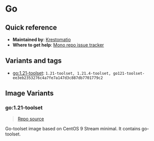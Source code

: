 # Go
## Quick reference
- **Maintained by**:
[Krestomatio](https://krestomatio.com)
- **Where to get help**:
[Mono repo issue tracker](https://github.com/krestomatio/container_builder/issues)

## Variants and tags
- [go:1.21-toolset](#go121-toolset): `1.21-toolset, 1.21.4-toolset, go121-toolset-ee3eb2353276c4a7fe7a147d3c887db7701779c2`


## Image Variants
### go:1.21-toolset
> [Repo source](https://github.com/krestomatio/container_builder/tree/master/go/go121-toolset)

Go-toolset image based on CentOS 9 Stream minimal. It contains go-toolset.

